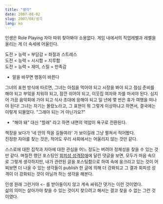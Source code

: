 ```yaml
---
title: "생각"
date: 2007-08-02
slug: 2007/08/생각
lang: ko
---
```


인생은 Role Playing
자아 따위 찾아봐야 소용없다. 게임 내에서의 직업레벨과 레벨을 올리는 게 더 속세에 어울린다.

도전 > 능력 = 부담감 = 좌절과 스트레스  
도전 < 능력 = 시시함 = 지루함  
도전 = 능력 = 재미, 스릴 = 만족감 

- 말을 바꾸면 행동이 바뀐다 

그녀의 표현 방식에 따르면, 그녀는 아침을 먹어야 되고 시장을 봐야 되고 점심 준비를 해야 되고 부엌을 치워햐 되고, 잠깐 쉬어야 되고, 이웃집 여자와 차를 마셔야 된다. 심지어 가끔 음악회에 가야 되고 식사 초대에 응해야 되고 일 년에 몇 번은 휴가 여행을 떠나야 된다! 그녀는 자기는 몰랐노라고, 그 표현이 뭐 그렇게 이상하냐고 하면서, 결국에는 이렇게 되물었다. "그래야 되는 거 아닌가요?"

- "해야 돼" 대신 "할래" 라고 하면 내면의 억압이 욕구로 전환된다.

책장을 보다가 '네 안의 적을 길들여라' 가 보이길래 그냥 펼쳐서 적어봤다.   
진정한 자아를 찾는 것은, 적어도 우리 사회에서는 어울리지 않는 것만 같다.

스스로에 대한 집착과 자아에 대한 관심을 어느 정도는 버려야 정체성을 찾을 수 있는 것만 같다.
며칠전 했던 포스팅인 [회피성 성격장애](/2007/08/회피성-성격장애)에 달린 댓글을 보면, 모두가 마음 속으로 그렇게 생각하지만, 내가 관련된 글을 포스팅함으로 하여 속에 웅크리고 있는 것이 어찌보면 더 나을 수 있는 생각들이 publish 한 글에 의해 더 강화되고 그 결과 회피성 성격이 더 강화되는 것이 아닐까 하는 생각을 해본다.

인생 원래 그런거야 <- 를 받아들이지 않고 계속 싸워간 댓가는 이런 것이였다.   
삶의 의미는 살아가야 찾을 수 있는 것이지 찾으려고 해서는 결코 찾을 수 없는 그런 것이였다.
